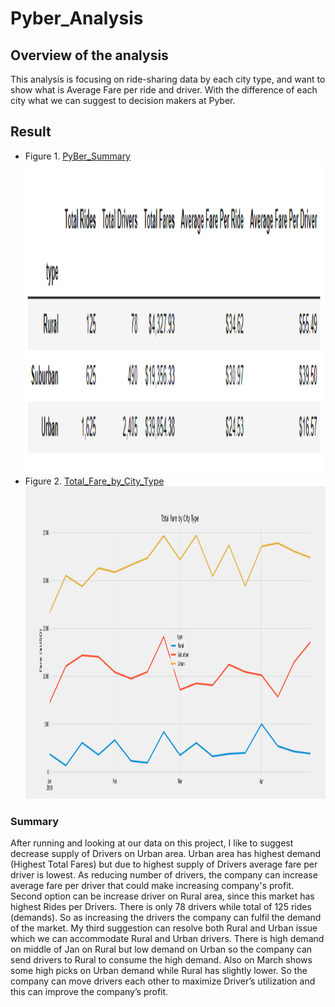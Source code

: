 # Pyber_Analysis
## Overview of the analysis
This analysis is focusing on ride-sharing data by each city type, and want to show what is Average Fare per ride and driver. With the difference of each city what we can suggest to decision makers at Pyber.

## Result
- Figure 1. [PyBer_Summary](https://github.com/jamesmoonusa/Pyber_Analysis/blob/main/Pyber_Analysis/Resources/PyBer_Summary.png)<img src="https://github.com/jamesmoonusa/Pyber_Analysis/blob/main/Pyber_Analysis/Resources/PyBer_Summary.png" width="1000" height="500">
- Figure 2. [Total_Fare_by_City_Type](https://github.com/jamesmoonusa/Pyber_Analysis/blob/main/Pyber_Analysis/Resources/Total_Fare_by_City_Type.png)<img src="https://github.com/jamesmoonusa/Pyber_Analysis/blob/main/Pyber_Analysis/Resources/Total_Fare_by_City_Type.png" width="1000" height="500">

### Summary
After running and looking at our data on this project, I like to suggest decrease supply of Drivers on Urban area. Urban area has highest demand (Highest Total Fares) but due to highest supply of Drivers average fare per driver is lowest. As reducing number of drivers, the company can increase average fare per driver that could make increasing company's profit.
Second option can be increase driver on Rural area, since this market has highest Rides per Drivers. There is only 78 drivers while total of 125 rides (demands). So as increasing the drivers the company can fulfil the demand of the market. 
My third suggestion can resolve both Rural and Urban issue which we can accommodate Rural and Urban drivers. There is high demand on middle of Jan on Rural but low demand on Urban so the company can send drivers to Rural to consume the high demand. Also on March shows some high picks on Urban demand while Rural has slightly lower. So the company can move drivers each other to maximize Driver’s utilization and this can improve the company’s profit. 

